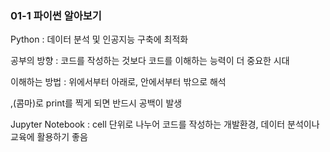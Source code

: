 ### 01-1 파이썬 알아보기
Python : 데이터 분석 및 인공지능 구축에 최적화

공부의 방향 : 코드를 작성하는 것보다 코드를 이해하는 능력이 더 중요한 시대

이해하는 방법 : 위에서부터 아래로, 안에서부터 밖으로 해석

,(콤마)로 print를 찍게 되면 반드시 공백이 발생

Jupyter Notebook : cell 단위로 나누어 코드를 작성하는 개발환경, 데이터 분석이나 교육에 활용하기 좋음

